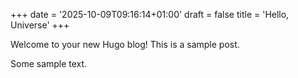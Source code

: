 +++
date = '2025-10-09T09:16:14+01:00'
draft = false
title = 'Hello, Universe'
+++

Welcome to your new Hugo blog! This is a sample post.

Some sample text.
